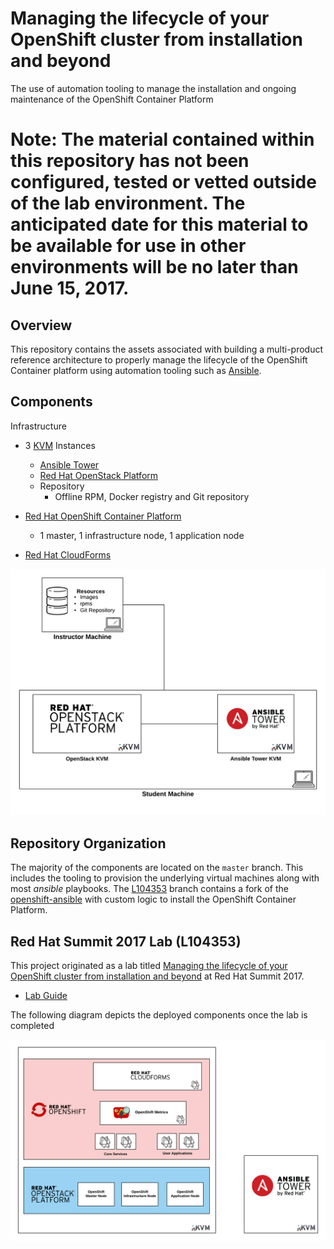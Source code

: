 Managing the lifecycle of your OpenShift cluster from installation and beyond
==============================

The use of automation tooling to manage the installation and ongoing maintenance of the OpenShift Container Platform

# Note: The material contained within this repository has not been configured, tested or vetted outside of the lab environment. The anticipated date for this material to be available for use in other environments will be no later than June 15, 2017.

## Overview

This repository contains the assets associated with building a multi-product reference architecture to properly manage the lifecycle of the OpenShift Container platform using automation tooling such as [Ansible](https://www.ansible.com/). 

## Components

Infrastructure 
* 3 [KVM](https://www.linux-kvm.org/page/Main_Page) Instances
	* [Ansible Tower](https://www.ansible.com/tower)
	* [Red Hat OpenStack Platform](https://www.redhat.com/en/technologies/linux-platforms/openstack-platform)
	* Repository
		* Offline RPM, Docker registry and Git repository

* [Red Hat OpenShift Container Platform](https://www.openshift.com/container-platform/)
	* 1 master, 1 infrastructure node, 1 application node
* [Red Hat CloudForms](https://www.redhat.com/en/technologies/management/cloudforms)

![Overall Architecture](docs/images/image24.png)

## Repository Organization

The majority of the components are located on the `master` branch. This includes the tooling to provision the underlying virtual machines along with most *ansible* playbooks. The [L104353](https://github.com/detiber/openshift-ansible/tree/L104353) branch contains a fork of the [openshift-ansible](https://github.com/openshift/openshift-ansible) with custom logic to install the OpenShift Container Platform. 

## Red Hat Summit 2017 Lab (L104353)

This project originated as a lab titled [Managing the lifecycle of your OpenShift cluster from installation and beyond](https://rh2017.smarteventscloud.com/connect/sessionDetail.ww?SESSION_ID=104353) at Red Hat Summit 2017.

* [Lab Guide](docs/rhsummit17-lab-guide.html)

The following diagram depicts the deployed components once the lab is completed

![Lab Resulting Architecture](docs/images/image25.png)





